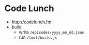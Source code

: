 # Code Lunch
- http://codelunch.fm
- build
  - write ``/episodes/yyyy_mm_dd.json``
  - run ``/tool/build.js``
